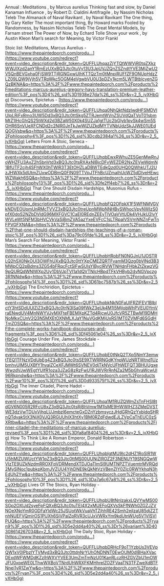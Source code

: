 Annual :
Meditations , by Marcus aurelius 
Thinking fast and slow, by Daniel Kanaman 
Influence , by Robert D. Cialdini
Antifragile , by Nassim Nicholas Teleb
The Almanack of Naval Ravikant , by Naval Ravikant
The One thing, by Gary Keller
The most important thing, By Howard marks
Fooled by Randomness, by Nassim Nicholas Teleb
The Great Mental Models, by Farnam street
The Power of Now, by Echard Tolle
Show your work , by Austin Kleon 
Man’s search for Meaning, by Victor Frankl


Stoic list:
Meditations, Marcus Aurelius - [https://www.thepaintedporch.com/produ...](https://www.youtube.com/redirect?event=video_description&redir_token=QUFFLUhqazZjYTQtWWVjR0tqZXkzWWJlXzd2anY1RmEzUXxBQ3Jtc0tuVy13U3JpUVJZQnZSZndtYVE3MjZwU2V5QnBEVGxha0FjSW9TTjRGNGxwUlhKTTQzTm0tMnpiRUFfZF9ONUpHdzZLZ09LQW9jVjh5VTRpWkc5OGM4eVgwbVU0U3pDZy1kcm5LWTBtblcyenZGQzBKNA&q=https%3A%2F%2Fwww.thepaintedporch.com%2Fproducts%2Fmeditations-marcus-aurelius-gregory-hays-translation-premium-leather-edition%3F_pos%3D4%26_sid%3D1938e27da%26_ss%3Dr&v=2_5_jvXHbGg) Discourses, Epictetus - [https://www.thepaintedporch.com/produ...](https://www.youtube.com/redirect?event=video_description&redir_token=QUFFLUhqa0NhQktNdzlwdHFSMDVIUlpLRjFxRmo3UW5Dd3xBQ3Jtc0ttSkg5ZTRJemtWVnZSUVdQaTVoT01sbmMtZ1lHcGhQS25tWXd2d3BZaW50X0k4SUZJa1gtTUc2bGlyb1pvSk4wSm5SOHR6SnVUeXFCNDd2c2NIR0JnTkJwWlZUZkdMYTVNbUdzSkJJWE01UEdQOGVsbw&q=https%3A%2F%2Fwww.thepaintedporch.com%2Fproducts%2Fphilosophy4%3F_pos%3D1%26_sid%3Dcdb2384a1%26_ss%3Dr&v=2_5_jvXHbGg) Letters From A Stoic, Seneca - [https://www.thepaintedporch.com/produ...](https://www.youtube.com/redirect?event=video_description&redir_token=QUFFLUhqbEwxRWhuZE5GenMwRnJoWHZFU3AxZ2hSbnVtd3xBQ3Jtc0tsRXAxNlBjcDFvWEZDR2NxZEVjeWdmN1BfUTF2cjh4SFhWX0hTWlR3T3EtOHZLaDBWTEdkQzd0UHQ0QWhkUTJ2UzJHWXk5dUtmZUxwODBmQ0FlN09TTVpJTFhBcUZmalhUcWZ5dDlveHEwcWZWakh6SQ&q=https%3A%2F%2Fwww.thepaintedporch.com%2Fproducts%2Fphilosophy13%3F_pos%3D1%26_sid%3Dfe2ff4eb7%26_ss%3Dr&v=2_5_jvXHbGg) That One Should Disdain Hardships, Musonius Rufus - [https://www.thepaintedporch.com/produ...](https://www.youtube.com/redirect?event=video_description&redir_token=QUFFLUhqbFQ2OFpkX1F5WFNMVGVkNDVEOUpmUnRMcTVVZ3xBQ3Jtc0treUpnMWpNNHBvSWhocVpyNWIzS0pfX0doS2NZbDVldG96MXFGVC1CaEI0REdnZEEyTlVOaVVtUDk4VHJkU2lvYWVLeWt5NFM3bHVCVkVaSjBmZVA5azYxeEVFcC1sLTRpalVSVmNNZnFwTnFPVGFXNA&q=https%3A%2F%2Fwww.thepaintedporch.com%2Fproducts%2Fthat-one-should-disdain-hardships-the-teachings-of-a-roman-stoic%3F_pos%3D1%26_sid%3Da79c05fde%26_ss%3Dr&v=2_5_jvXHbGg) Man’s Search For Meaning, Viktor Frankl - [https://www.thepaintedporch.com/produ...](https://www.youtube.com/redirect?event=video_description&redir_token=QUFFLUhqbHRobFN0NGJnU1JOSTRLQ2hSX0NkOUl3OWFhUXxBQ3Jtc0ttYXpCMEZQRTFvamM3Qzg0bVlNd3B3MWpCQ2pBdms3ZG54bFRqcFctSlFwSUlsYlByclRVWTNHdnFHbkZtZkwzVG9pQURQdWNlWXp2Uy1DbVJpTVI1a1dQVTNIcHBpdTFkVHByb2dvNGVpczg3R1NNdw&q=https%3A%2F%2Fwww.thepaintedporch.com%2Fproducts%2Fphilosophy14%3F_pos%3D1%26_sid%3D61bc7587b%26_ss%3Dr&v=2_5_jvXHbGg) The Enchiridion, Epictetus - [https://www.thepaintedporch.com/produ...](https://www.youtube.com/redirect?event=video_description&redir_token=QUFFLUhqbkNkN0FaUlFRZlFEV1BIblctY3htSDdUUlZiZ3xBQ3Jtc0trN3lSa09fWkZ3eUk4M1l5MjlobWhPVEU0YmVraENwdUV4MnNWYVJvMXFteFBEMXpKZTd4RjcwU0JfcVR5ZTBwM19DMHNoMkxCUnV2Q3N5MXEtOXNMLXJaY1NuVGdKMjUxRS1MT0ZVMFd6SGdHTmZOSQ&q=https%3A%2F%2Fwww.thepaintedporch.com%2Fproducts%2Fthe-complete-works-handbook-discourses-and-fragments%3F_pos%3D6%26_sid%3Df45061e04%26_ss%3Dr&v=2_5_jvXHbGg) Courage Under Fire, James Stockdale - [https://www.thepaintedporch.com/produ...](https://www.youtube.com/redirect?event=video_description&redir_token=QUFFLUhqbE0tNkQ2TXp5NmY3emwtTEQ1TFNzVDdUbEg4Z3xBQ3Jtc0tsSE9XTWRRNGdKYnpWUzNRTWtnd1UzbmhvUlM5UXBfY1hvalZCeXFJMWt6SVNEV0djTkNVcUFhWEFQT3BHUUgxeWwzdVJwWEgtYUlfR1oza3JZaG8zRzFwU1RJWVRrRnNZa2M5bGhraWcwUl96Rkpndw&q=https%3A%2F%2Fwww.thepaintedporch.com%2Fproducts%2Fwar10%3F_pos%3D1%26_sid%3D0d933575f%26_ss%3Dr&v=2_5_jvXHbGg) The Inner Citadel, Pierre Hadot - [https://www.thepaintedporch.com/produ...](https://www.youtube.com/redirect?event=video_description&redir_token=QUFFLUhqa1M1RUZQWmZsTnFHSl8tdGV6N005R2RFcU8xZ3xBQ3Jtc0tsRjBhVmw1M1lsME9HWWlHZ3ZMeDVSTWE3dzVwTDUxVjhqLUJmbzl6emcteGxDZnYzbmsyczJHdGRhQzYxbldqSHRnQTdyak5tX3NjX0VJQ3RGUUhIX3htXy1BM0RZdFdwdEJLZVpCaThEUC0zSXRtbw&q=https%3A%2F%2Fwww.thepaintedporch.com%2Fproducts%2Finner-citadel-the-meditations-of-marcus-aurelius-revised%3F_pos%3D1%26_sid%3Dfa8af8404%26_ss%3Dr&v=2_5_jvXHbGg) How To Think Like A Roman Emperor, Donald Robertson - [https://www.thepaintedporch.com/produ...](https://www.youtube.com/redirect?event=video_description&redir_token=QUFFLUhqblgtMU9Ic2dHZ1RoSlR1WU5hMlZUWUctYW1qZ3xBQ3Jtc0ttMS00UUNiZlROZ2F3NENUY19SNGQwWVlzTE9UZkNzdmRROXFpVDRMendXTDJOaTlmSl9UMTNPZTVuemtrMVRQd2MySlNoc1pubkpKbmJVZUU4YjhDNE9kQkNtVzVBenZIY0ZIc0RWYkhqN3hEdUh2Yw&q=https%3A%2F%2Fwww.thepaintedporch.com%2Fproducts%2Fphilosophy10%3F_pos%3D1%26_sid%3Da7a6c67a8%26_ss%3Dr&v=2_5_jvXHbGg) Lives Of The Stoics, Ryan Holiday - [https://www.thepaintedporch.com/produ...](https://www.youtube.com/redirect?event=video_description&redir_token=QUFFLUhqbU8tNnlzakxLQVYwMS00SGp2OXlJd2syeFpFQXxBQ3Jtc0tuTEI4X2xMUEFoQXVsSkFfNWh0ZGZJZVNOeXNoYmR0ODFaYldWc25JSUotWkVuaVhTZjhhRE42Smh2ejIzaU85djZ2TnhNUEFVQmlrOS1PUXh6SjVPalZpRVR3cUJxVWRxYm9kdUtnWUg5V1VlSVlPUQ&q=https%3A%2F%2Fwww.thepaintedporch.com%2Fproducts%2Fryan9%3F_pos%3D1%26_sid%3D5e2dd4a40%26_ss%3Dr%26variant%3D40308614267034&v=2_5_jvXHbGg) The Daily Stoic, Ryan Holiday - [https://www.thepaintedporch.com/produ...](https://www.youtube.com/redirect?event=video_description&redir_token=QUFFLUhqbDRHcF9oT1YzbUs3VEVpQW1xV0lPbzlYTVMyd3xBQ3Jtc0ttdnNrYUhONDNNT0EwOUM0dlBHaXVacDExdWFWMDdKZzlhWXVYVEE3UmZmTmNzU01KanRLczRHZGVZbU1mOWJFU0xpeWE0LThwWXBoVTNrdUhWRXFKMHhrelZOZFVaaTN3TFZweXdBTFNnei1yR1ZwYw&q=https%3A%2F%2Fwww.thepaintedporch.com%2Fproducts%2Fryan7%3F_pos%3D4%26_sid%3D5e2dd4a40%26_ss%3Dr&v=2_5_jvXHbGg)
